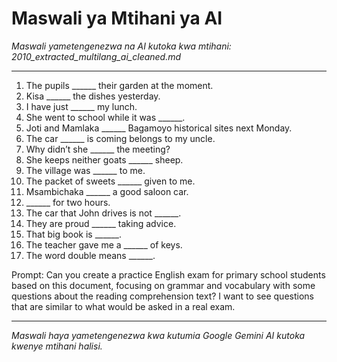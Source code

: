 # Maswali ya Mtihani ya AI
*Maswali yametengenezwa na AI kutoka kwa mtihani: 2010_extracted_multilang_ai_cleaned.md*

---

1.  The pupils ______ their garden at the moment.
2.  Kisa ______ the dishes yesterday.
3.  I have just ______ my lunch.
4.  She went to school while it was ______.
5.  Joti and Mamlaka ______ Bagamoyo historical sites next Monday.
6.  The car ______ is coming belongs to my uncle.
7.  Why didn’t she ______ the meeting?
8.  She keeps neither goats ______ sheep.
9.  The village was ______ to me.
10. The packet of sweets ______ given to me.
11. Msambichaka ______ a good saloon car.
12. ______ for two hours.
13. The car that John drives is not ______.
14. They are proud ______ taking advice.
15. That big book is ______.
16. The teacher gave me a ______ of keys.
17. The word double means ______.

Prompt: Can you create a practice English exam for primary school students based on this document, focusing on grammar and vocabulary with some questions about the reading comprehension text? I want to see questions that are similar to what would be asked in a real exam.

---
*Maswali haya yametengenezwa kwa kutumia Google Gemini AI kutoka kwenye mtihani halisi.*

